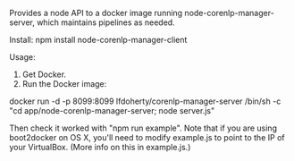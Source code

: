 
Provides a node API to a docker image running node-corenlp-manager-server, which maintains pipelines as needed.

Install: npm install node-corenlp-manager-client

Usage:

1. Get Docker.
2. Run the Docker image: 

docker run -d -p 8099:8099 lfdoherty/corenlp-manager-server /bin/sh -c "cd app/node-corenlp-manager-server; node server.js"

Then check it worked with "npm run example".  Note that if you are using boot2docker on OS X, you'll need to modify example.js to point to the IP of your VirtualBox.  (More info on this in example.js.)
